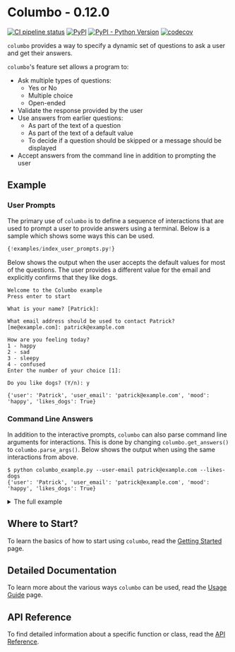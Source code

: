 # Columbo - 0.12.0

[![CI pipeline status](https://github.com/wayfair-incubator/columbo/workflows/CI/badge.svg?branch=main)][ci]
[![PyPI](https://img.shields.io/pypi/v/columbo)][pypi]
[![PyPI - Python Version](https://img.shields.io/pypi/pyversions/columbo)][pypi]
[![codecov](https://codecov.io/gh/wayfair-incubator/columbo/branch/main/graph/badge.svg)][codecov]

`columbo` provides a way to specify a dynamic set of questions to ask a user and get their answers.

`columbo`'s feature set allows a program to:

* Ask multiple types of questions:
    * Yes or No
    * Multiple choice
    * Open-ended
* Validate the response provided by the user
* Use answers from earlier questions:
    * As part of the text of a question
    * As part of the text of a default value
    * To decide if a question should be skipped or a message should be displayed
* Accept answers from the command line in addition to prompting the user

## Example

### User Prompts

The primary use of `columbo` is to define a sequence of interactions that are used to prompt a user to provide answers
using a terminal. Below is a sample which shows some ways this can be used.

```python
{!examples/index_user_prompts.py!}
```

Below shows the output when the user accepts the default values for most of the questions. The user provides a different
value for the email and explicitly confirms that they like dogs.

```text
Welcome to the Columbo example
Press enter to start
 
What is your name? [Patrick]:

What email address should be used to contact Patrick? [me@example.com]: patrick@example.com

How are you feeling today?
1 - happy
2 - sad
3 - sleepy
4 - confused
Enter the number of your choice [1]:

Do you like dogs? (Y/n): y

{'user': 'Patrick', 'user_email': 'patrick@example.com', 'mood': 'happy', 'likes_dogs': True}
```

### Command Line Answers

In addition to the interactive prompts, `columbo` can also parse command line arguments for interactions. This is done by
changing `columbo.get_answers()` to `columbo.parse_args()`. Below shows the output when using the same interactions from above.

```shell
$ python columbo_example.py --user-email patrick@example.com --likes-dogs
{'user': 'Patrick', 'user_email': 'patrick@example.com', 'mood': 'happy', 'likes_dogs': True}
```

<details>
    <summary>The full example</summary>

```python
{!examples/index_command_line_answers.py!}
```
</details>

## Where to Start?

To learn the basics of how to start using `columbo`, read the [Getting Started][getting-started] page.

## Detailed Documentation

To learn more about the various ways `columbo` can be used, read the [Usage Guide][usage-guide] page.

## API Reference

To find detailed information about a specific function or class, read the [API Reference][api-reference].

[ci]: https://github.com/wayfair-incubator/columbo/actions
[pypi]: https://pypi.org/project/columbo/
[codecov]: https://codecov.io/gh/wayfair-incubator/columbo
[getting-started]: getting-started.md
[usage-guide]: usage-guide/fundamentals.md
[api-reference]: api.md
